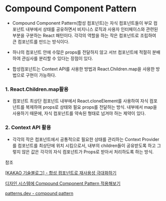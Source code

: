 # Compound Component Pattern

- Compound Component Pattern(합성 컴포넌트)는 자식 컴포넌트들이 부모 컴포넌트 내부에서 상태를 공유하면서 비지니스 로직과 사용자 인터페이스와 관련된 부분을 구분하는 React 패턴이다.
  각각의 역할을 하는 작은 컴포넌트로 조립하여 큰 컴포넌트를 만드는 방식이다.

- 하나의 컴포넌트 안에 수많은 props를 전달하지 않고 서브 컴포넌트에 적절히 분배하여 관심사를 분리할 수 있다는 장점이 있다.

- 합성컴포넌트는 Context API를 사용한 방법과 React.Children.map을 사용한 방법으로 구현이 가능하다.

### 1. React.Children.map활용

- 컴포넌트 최상단 컴포넌트 내부에서 React.cloneElement를 사용하여 자식 컴포넌트를 복제하여 props로 상태와 필요 props를 전달하는 방식.
  내부에서 map을 사용하기 때문에, 자식 컴포넌트를 약속된 형태로 넘겨야 하는 제약이 있다.

### 2. Context API 활용

- 각각의 작은 컴포넌트에서 공통적으로 필요한 상태를 관리하는 Context Provider를 컴포넌트를 최상단에 위치 시킴으로서, 내부의 children들이 공유받도록 하고 그렇지 않은 값은 각각의 자식 컴포넌트가 Props로 받아서 처리하도록 하는 방식.

참조

[[KAKAO 기술블로그] - 합성 컴포넌트로 재사용성 극대화하기](https://fe-developers.kakaoent.com/2022/220731-composition-component/)

[디자인 시스템에 Compound Component Pattern 적용해보기](https://iyu88.github.io//react/2023/03/25/react-compound-component-pattern.html)

[patterns.dev - compound pattern](https://www.patterns.dev/react/compound-pattern)
